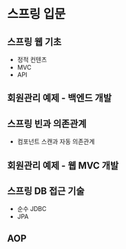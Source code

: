 # 스프링 입문

## 스프링 웹 기초
* 정적 컨텐츠
* MVC
* API

## 회원관리 예제 - 백엔드 개발

## 스프링 빈과 의존관계
* 컴포넌트 스캔과 자동 의존관계

## 회원관리 예제 - 웹 MVC 개발

## 스프링 DB 접근 기술
* 순수 JDBC
* JPA

## AOP